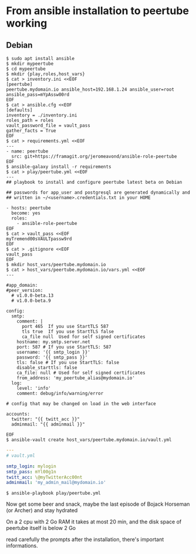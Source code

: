 # From ansible installation to peertube working

## Debian

```shell
$ sudo apt install ansible
$ mkdir mypeertube
$ cd mypeertube
$ mkdir {play,roles,host_vars}
$ cat > inventory.ini <<EOF
[peertube]
peertube.mydomain.io ansible_host=192.168.1.24 ansible_user=root ansible_pass=mYpAssw00rd
EOF
$ cat > ansible.cfg <<EOF
[defaults]
inventory = ./inventory.ini
roles_path = roles
vault_password_file = vault_pass
gather_facts = True
EOF
$ cat > requirements.yml <<EOF
---
- name: peertube
  src: git+https://framagit.org/jeromeavond/ansible-role-peertube
EOF
$ ansible-galaxy install -r requirements
$ cat > play/peertube.yml <<EOF
---
## playbook to install and configure peertube latest beta on Debian

## passwords for app_user and postgresql are generated dynamically and 
## written in ~/<username>.credentials.txt in your HOME

- hosts: peertube
  become: yes
  roles:
    - ansible-role-peertube
EOF
$ cat > vault_pass <<EOF
myTremend00sVAULTpassw9rd
EOF
$ cat > .gitignore <<EOF
vault_pass
EOF
$ mkdir host_vars/peertube.mydomain.io
$ cat > host_vars/peertube.mydomain.io/vars.yml <<EOF
---

#app_domain: 
#peer_version: 
  # v1.0.0-beta.13
  # v1.0.0-beta.9

config:
  smtp:
    comment: |
      port 465  If you use StartTLS 587
      tls true  If you use StartTLS false
      ca_file null  Used for self signed certificates
    hostname: my.smtp.server.net
    port: 587 # If you use StartTLS: 587
    username: '{{ smtp_login }}'
    password: '{{ smtp_pass }}'
    tls: false # If you use StartTLS: false
    disable_starttls: false
    ca_file: null # Used for self signed certificates
    from_address: 'my_peertube_alias@mydomain.io'
  log:
    level: 'info' 
    comment: debug/info/warning/error

# config that may be changed on load in the web interface

accounts:
  twitter: "{{ twitt_acc }}"
  adminmail: "{{ adminmail }}"

EOF
$ ansible-vault create host_vars/peertube.mydomain.io/vault.yml
```
```yaml
---
# vault.yml

smtp_login: mylogin
smtp_pass: mYl00g1n
twitt_acc: \@myTwitterAcc00nt
adminmail: 'my_admin_mail@mydomain.io'
```
```shell
$ ansible-playbook play/peertube.yml
```

Now get some beer and snack, maybe the last episode of Bojack Horseman (or Archer) and stay hydrated

On a 2 cpu with 2 Go RAM it takes at most 20 min, and the disk space of peertube itself is below 2 Go

read carefully the prompts after the installation, there's important informations.



